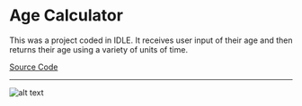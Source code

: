 # Age Calculator

This was a project coded in IDLE.  It receives user input of their age and then returns their age using a variety of units of time.

[Source Code](https://github.com/bcinbis/portfolio2018/blob/master/Python/AgeCalculator/SourceCode.py)

---

![alt text](https://bcinbis.github.io/portfolio2018/Images/Age.png)
